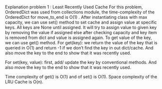Explanation problem 1 : Least Recently Used Cache
For this problem,  OrderedDict was used from collections module, the time-complexity of the OrderedDict for move_to_end is O(1) . After instantiating class with max capacity, we can use set() method to set cache and assign value at specific keys. All keys are None until assigned. It will try to assign value to given key by removing the value if assigned else after checking capacity and key item is removed from dict and value is assigned again. To get value of the key, we can use get() method.
For get(key): we return the value of the key that is queried in O(1) and return -1 if we don’t find the key in out dict/cache. And also move the key to the end to show that it was recently used.

For set(key, value): first,  add/ update the key by conventional methods. And also move the key to the end to show that it was recently used. 

Time complexity of get() is O(1) and of set() is O(1). Space complexity of the LRU Cache is O(n).